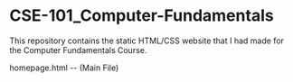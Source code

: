 # CSE-101_Computer-Fundamentals
This repository contains the static HTML/CSS website that I had made for the Computer Fundamentals Course.

homepage.html -- (Main File)
